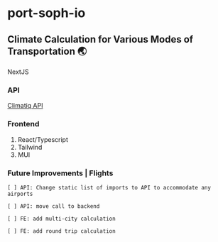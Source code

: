 # port-soph-io

## Climate Calculation for Various Modes of Transportation 🌏
NextJS

### API
[Climatiq API](https://www.climatiq.io/docs)

### Frontend
1. React/Typescript
1. Tailwind
1. MUI


### Future Improvements | Flights
    [ ] API: Change static list of imports to API to accommodate any airports

    [ ] API: move call to backend

    [ ] FE: add multi-city calculation

    [ ] FE: add round trip calculation